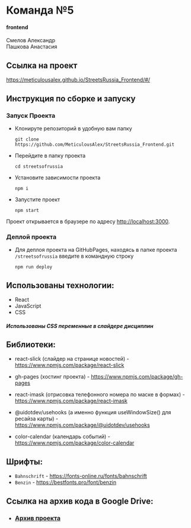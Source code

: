 # Команда №5

#### frontend 

Смелов Александр\
Пашкова Анастасия

## Ссылка на проект

https://meticulousalex.github.io/StreetsRussia_Frontend/#/

## Инструкция по сборке и запуску

### Запуск Проекта

* Клонируте репозиторий в удобную вам папку

    ```
    git clone https://github.com/MeticulousAlex/StreetsRussia_Frontend.git
    ```
* Перейдите в папку проекта

    ```
    cd streetsofrussia
    ```

* Установите зависимости проекта

    ```
    npm i
    ```
* Запустите проект
    ```
    npm start
    ```

 Проект открывается в браузере по адресу [http://localhost:3000](http://localhost:3000).

### Деплой проекта

* Для деплоя проекта на GitHubPages, находясь в папке проекта `/streetsofrussia` введите в командную строку

    ```
    npm run deploy
    ```

## Использованы технологии:

- React
- JavaScript
- CSS

##### Использованы CSS переменные в слайдере дисциплин

## Библиотеки:

- react-slick (слайдер на странице новостей) - https://www.npmjs.com/package/react-slick

- gh-pages (хостинг проекта) - https://www.npmjs.com/package/gh-pages

- react-imask (отрисовка телефонного номера по маске в формах) - https://www.npmjs.com/package/react-imask

- @uidotdev/usehooks (а именно функция useWindowSize() для ресайза карты) - https://www.npmjs.com/package/@uidotdev/usehooks

- color-calendar (календарь событий) - https://www.npmjs.com/package/color-calendar

## Шрифты:

 - `Bahnschrift` - https://fonts-online.ru/fonts/bahnschrift
 - `Benzin` - https://bestfonts.pro/font/benzin


## Ссылка на архив кода в Google Drive:

* ### [Архив проекта](https://drive.google.com/drive/folders/1cTXSlbQo_BvaioTMldnyNoRwGLfXAX52?usp=sharing)
